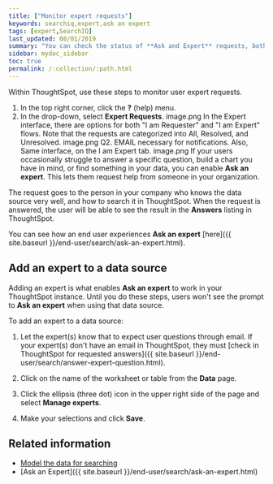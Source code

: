 ```yaml
---
title: ["Monitor expert requests"]
keywords: searchiq,expert,ask an expert
tags: [expert,SearchIQ]
last_updated: 08/01/2019
summary: "You can check the status of **Ask and Expert** requests, both as a requestor and as an expert."
sidebar: mydoc_sidebar
toc: true
permalink: /:collection/:path.html
---
```


Within ThoughtSpot, use these steps to monitor user expert requests.

1. In the top right corner, click the **?** (help) menu.
2. In the drop-down, select **Expert Requests**.
image.png
In the Expert interface, there are options for both "I am Requester" and "I am Expert" flows.
Note that the requests are categorized into All, Resolved, and Unresolved.
image.png
Q2.  EMAIL necessary for notifications. Also,
Same interface, on the I am Expert tab.
image.png
If your users occasionally struggle to answer a specific question, build a chart you have in mind, or find something in your data, you can enable **Ask an expert**. This lets them request help from someone in your organization.

The request goes to the person in your company who knows the data source very well, and how to search it in ThoughtSpot. When the request is answered, the user will be able to see the result in the **Answers** listing in ThoughtSpot.

You can see how an end user experiences **Ask an expert** [here]({{ site.baseurl }}/end-user/search/ask-an-expert.html).

## Add an expert to a data source

Adding an expert is what enables **Ask an expert** to work in your ThoughtSpot instance. Until you do these steps, users won't see the prompt to **Ask an expert** when using that data source.

To add an expert to a data source:

1. Let the expert(s) know that to expect user questions through email.
   If your expert(s) don't have an email in ThoughtSpot, they must [check in ThoughtSpot for requested answers]({{ site.baseurl }}/end-user/search/answer-expert-question.html).

2. Click on the name of the worksheet or table from the **Data** page.

3. Click the ellipsis (three dot) icon in the upper right side of the page and select **Manage experts**.

4. Make your selections and click **Save**.

## Related information  

- [Model the data for searching](semantic-modeling.html#)
- [Ask an Expert]({{ site.baseurl }}/end-user/search/ask-an-expert.html)

